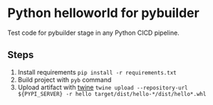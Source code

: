 # Python helloworld for pybuilder

Test code for pybuilder stage in any Python CICD pipeline.

## Steps

1. Install requirements `pip install -r requirements.txt`
2. Build project with `pyb` command
3. Upload artifact with [twine]() `twine upload --repository-url ${PYPI_SERVER} -r hello target/dist/hello-*/dist/hello*.whl`
